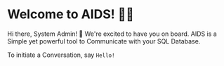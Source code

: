 # Welcome to AIDS! 🚀🤖

Hi there, System Admin! 👋 We're excited to have you on board.
AIDS is a Simple yet powerful tool to Communicate with your SQL Database.

To initiate a Conversation, say `Hello!`

